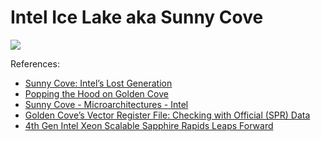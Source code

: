 # Intel Ice Lake aka Sunny Cove

![](./sunny_cove.svg)

References:

- [Sunny Cove: Intel’s Lost Generation](https://chipsandcheese.com/2022/06/07/sunny-cove-intels-lost-generation/)
- [Popping the Hood on Golden Cove](https://chipsandcheese.com/2021/12/02/popping-the-hood-on-golden-cove/)
- [Sunny Cove - Microarchitectures - Intel](https://en.wikichip.org/wiki/intel/microarchitectures/sunny_cove)
- [Golden Cove’s Vector Register File: Checking with Official (SPR) Data](https://chipsandcheese.com/2023/01/15/golden-coves-vector-register-file-checking-with-official-spr-data/)
- [4th Gen Intel Xeon Scalable Sapphire Rapids Leaps Forward](https://www.servethehome.com/4th-gen-intel-xeon-scalable-sapphire-rapids-leaps-forward/7/)
